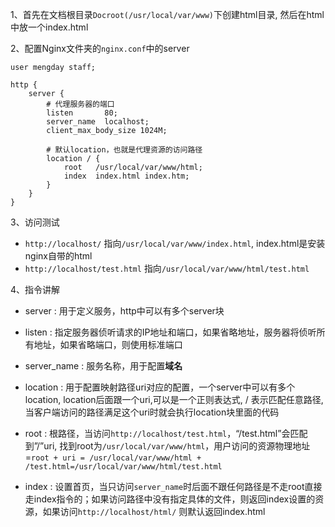 1、首先在文档根目录`Docroot(/usr/local/var/www)`下创建html目录, 然后在html中放一个index.html

2、配置Nginx文件夹的`nginx.conf`中的server
```nginx
user mengday staff;

http {
    server {
	    # 代理服务器的端口
        listen       80;
        server_name  localhost;
        client_max_body_size 1024M;

        # 默认location，也就是代理资源的访问路径
        location / {
            root   /usr/local/var/www/html;
            index  index.html index.htm;
        }
    }
}
```

3、访问测试

- `http://localhost/` 指向`/usr/local/var/www/index.html`, index.html是安装nginx自带的html
- `http://localhost/test.html` 指向`/usr/local/var/www/html/test.html`

4、指令讲解
- server : 用于定义服务，http中可以有多个server块

- listen : 指定服务器侦听请求的IP地址和端口，如果省略地址，服务器将侦听所有地址，如果省略端口，则使用标准端口

- server_name : 服务名称，用于配置**域名**

- location : 用于配置映射路径uri对应的配置，一个server中可以有多个location, location后面跟一个uri,可以是一个正则表达式, / 表示匹配任意路径, 当客户端访问的路径满足这个uri时就会执行location块里面的代码

- root : 根路径，当访问`http://localhost/test.html`，“/test.html”会匹配到”/”uri, 找到root为`/usr/local/var/www/html`，用户访问的资源物理地址=`root + uri = /usr/local/var/www/html + /test.html=/usr/local/var/www/html/test.html`

- index : 设置首页，当只访问`server_name`时后面不跟任何路径是不走root直接走index指令的；如果访问路径中没有指定具体的文件，则返回index设置的资源，如果访问`http://localhost/html/` 则默认返回index.html